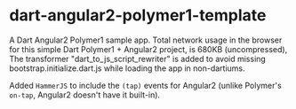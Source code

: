 # dart-angular2-polymer1-template
A Dart Angular2 Polymer1 sample app.
Total network usage in the browser for this simple Dart Polymer1 + Angular2 project, is 680KB (uncompressed), The transformer "dart_to_js_script_rewriter" is added to avoid missing bootstrap.initialize.dart.js while loading the app in non-dartiums.

Added `HammerJS` to include the `(tap)` events for Angular2 (unlike Polymer's `on-tap`, Angular2 doesn't have it built-in).
